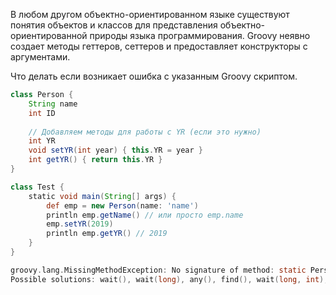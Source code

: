 В любом другом объектно-ориентированном языке существуют понятия объектов и классов для представления объектно-ориентированной природы языка программирования. 
Groovy неявно создает методы геттеров, сеттеров и предоставляет конструкторы с аргументами.

Что делать если возникает ошибка с указанным Groovy скриптом. 

```groovy
class Person {
    String name
    int ID
    
    // Добавляем методы для работы с YR (если это нужно)
    int YR
    void setYR(int year) { this.YR = year }
    int getYR() { return this.YR }
}

class Test {
    static void main(String[] args) {
        def emp = new Person(name: 'name')
        println emp.getName() // или просто emp.name
        emp.setYR(2019)
        println emp.getYR() // 2019
    }
}
```
```c
groovy.lang.MissingMethodException: No signature of method: static Person.main() is applicable for argument types: ([Ljava.lang.String;) values: [[]]
Possible solutions: wait(), wait(long), any(), find(), wait(long, int), any(groovy.lang.Closure)
```








